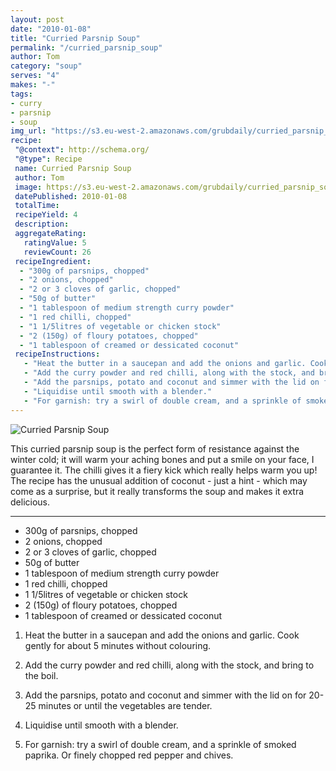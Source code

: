```yaml
---
layout: post
date: "2010-01-08"
title: "Curried Parsnip Soup"
permalink: "/curried_parsnip_soup"
author: Tom
category: "soup"
serves: "4"
makes: "-"
tags:
- curry
- parsnip
- soup
img_url: "https://s3.eu-west-2.amazonaws.com/grubdaily/curried_parsnip_soup.jpg"
recipe:
 "@context": http://schema.org/
 "@type": Recipe
 name: Curried Parsnip Soup
 author: Tom
 image: https://s3.eu-west-2.amazonaws.com/grubdaily/curried_parsnip_soup.jpg
 datePublished: 2010-01-08
 totalTime:
 recipeYield: 4
 description:
 aggregateRating:
   ratingValue: 5
   reviewCount: 26
 recipeIngredient:
  - "300g of parsnips, chopped"
  - "2 onions, chopped"
  - "2 or 3 cloves of garlic, chopped"
  - "50g of butter"
  - "1 tablespoon of medium strength curry powder"
  - "1 red chilli, chopped"
  - "1 1/5litres of vegetable or chicken stock"
  - "2 (150g) of floury potatoes, chopped"
  - "1 tablespoon of creamed or dessicated coconut"
 recipeInstructions:
   - "Heat the butter in a saucepan and add the onions and garlic. Cook gently for about 5 minutes without colouring."
   - "Add the curry powder and red chilli, along with the stock, and bring to the boil."
   - "Add the parsnips, potato and coconut and simmer with the lid on for 20-25 minutes or until the vegetables are tender."
   - "Liquidise until smooth with a blender."
   - "For garnish: try a swirl of double cream, and a sprinkle of smoked paprika. Or finely chopped red pepper and chives."
---
```

<img src="https://s3.eu-west-2.amazonaws.com/grubdaily/curried_parsnip_soup.jpg" alt="Curried Parsnip Soup" />

This curried parsnip soup is the perfect form of resistance against the winter cold; it will warm your aching bones and put a smile on your face, I guarantee it. The chilli gives it a fiery kick which really helps warm you up! The recipe has the unusual addition of coconut - just a hint - which may come as a surprise, but it really transforms the soup and makes it extra delicious.

---
* 300g of parsnips, chopped
* 2 onions, chopped
* 2 or 3 cloves of garlic, chopped
* 50g of butter
* 1 tablespoon of medium strength curry powder
* 1 red chilli, chopped
* 1 1/5litres of vegetable or chicken stock
* 2 (150g) of floury potatoes, chopped
* 1 tablespoon of creamed or dessicated coconut

1. Heat the butter in a saucepan and add the onions and garlic. Cook gently for about 5 minutes without colouring.

2. Add the curry powder and red chilli, along with the stock, and bring to the boil.

3. Add the parsnips, potato and coconut and simmer with the lid on for 20-25 minutes or until the vegetables are tender.

4. Liquidise until smooth with a blender.

5. For garnish: try a swirl of double cream, and a sprinkle of smoked paprika. Or finely chopped red pepper and chives.

